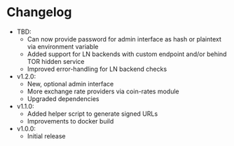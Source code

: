 # Changelog

* TBD:
	* Can now provide password for admin interface as hash or plaintext via environment variable
	* Added support for LN backends with custom endpoint and/or behind TOR hidden service
	* Improved error-handling for LN backend checks
* v1.2.0:
	* New, optional admin interface
	* More exchange rate providers via coin-rates module
	* Upgraded dependencies
* v1.1.0:
	* Added helper script to generate signed URLs
	* Improvements to docker build
* v1.0.0:
	* Initial release
